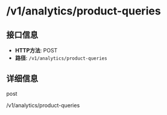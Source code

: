 # /v1/analytics/product-queries

## 接口信息

- **HTTP方法**: POST
- **路径**: `/v1/analytics/product-queries`

## 详细信息

post

/v1/analytics/product-queries
